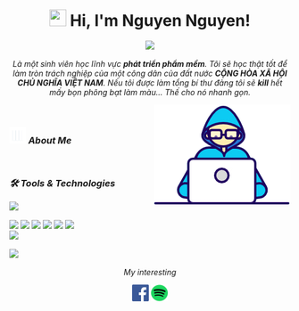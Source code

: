 <h1 align="center"><img src="https://media.giphy.com/media/hvRJCLFzcasrR4ia7z/giphy.gif" width="30" height="30"> Hi, I'm <a>Nguyen Nguyen!</a></h1>
  
<p align="center">
  <img src="https://readme-typing-svg.herokuapp.com?color=%2336BCF7&center=true&vCenter=true&lines=Software+Developer+Student;Nice+to+meet+you...!"/>
</p>
  
<p align="center">
  <em>
    Là một sinh viên học lĩnh vực <b>phát triển phẩm mềm</b>. Tôi sẽ học thật tốt để làm tròn trách nghiệp của một công dân của đất nước <b>CỘNG HÒA XÃ HỘI CHỦ NGHĨA VIỆT NAM</b>. Nếu tôi được làm tổng bí thư đảng tôi sẽ <b>kill</b> hết mấy bọn phông bạt làm màu... Thế cho nó nhanh gọn.
  </em> 
</p>
  
<img align="right" width=245px height=180px alt="side_sticker" src="./images/Developer.gif" />

<br />

### <img src="./images/stats.gif" width="30" height="30"> ***About Me***

<br/>

### ***🛠 Tools & Technologies***

<a href="https://docs.oracle.com/en/java/javase/21/"><img src="https://camo.githubusercontent.com/759e716061f189ccd9618fbbd96181f65070e9f5b80f7d91d56f0a1c88cff738/68747470733a2f2f696d672e736869656c64732e696f2f62616467652f6a646b2d76657273696f6e32312d626c7565"> 
<br>
</a>

<a href="https://spring.io/projects/spring-boot"><img src="https://img.shields.io/badge/springboot-3.2.0-green"></a> <a href="https://docs.spring.io/spring-framework/reference/"><img src="https://img.shields.io/badge/springcore-6.1.1-green"></a> 
 <a href="https://spring.io/projects/spring-data-envers"><img src="https://img.shields.io/badge/spring%20data%20envers-2.7.18-yellow"></a> <a href="https://spring.io/projects/spring-data-r2dbc"><img src="https://img.shields.io/badge/spring%20data%20r2dbc-3.2.0-green"></a> <a href="https://spring.io/projects/spring-data-rest"><img src="https://img.shields.io/badge/spring%20data%20rest-4.2.0-green"></a> <a href="https://spring.io/projects/spring-data-cassandra"><img src="https://img.shields.io/badge/spring%20apache%20cassandra-4.2.0-green"></a>
<br>
<a href="https://dev.mysql.com/doc/relnotes/mysql/8.1/en/">
	<img src="https://camo.githubusercontent.com/ee631a91ed48499c005e7c7417ba734a0646c1de111dac039ab5fbeb4fe8698e/68747470733a2f2f696d672e736869656c64732e696f2f62616467652f6d7973716c2d382e312e302d626c7565">
</a>


<img src="https://img.shields.io/badge/stackoverflow-orange">

<br/>
<p align="center">
<i>My interesting</i>
 <p align="center">
    	<code><a href="https://www.facebook.com/nguyennt004/"><img width="30px" src="./images/facebook.png" title="Facebook"/></a></code>
	<code><a href="https://open.spotify.com/user/31hgtoauy525ni5ipln64ilrhifq"><img width="30px" src="./images/Spotify_icon.svg" title="Spotify"/></a></code>
  </p>   
</p>

